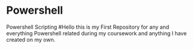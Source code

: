# Powershell
Powershell Scripting
#Hello this is my First Repository for any and everything Powershell related during my coursework and anything I have created on my own. 